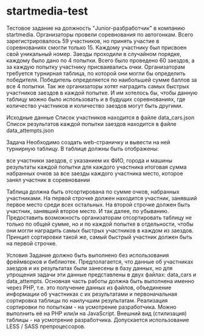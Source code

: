 # startmedia-test
Тестовое задание на должность "Junior-разбработчик" в компанию startmedia.
Организаторы провели соревнования по автогонкам. Всего зарегистрировалось
59 участников, но принять участие в соревнованиях смогли только 15. Каждому участнику
был присвоен свой уникальный номер. Заезды проходили в случайном порядке, каждому было
дано по 4 попытки. Всего было проведено 60 заездов, а за каждую попытку участнику
присваивались очки.
Организаторам требуется турнирная таблица, по которой они могли бы определить
победителя. Победитель определяется по наибольшей сумме баллов за все 4 попытки.
Так же организаторы хотят наградить самых быстрых участников заездов в
каждой попытке. И им хотелось бы, чтобы данную таблицу можно было использовать и
в будущих соревнованиях, где количество участников и количество заездов могут быть
другими.

Исходные данные
Список участников находится в файле data_cars.json
Список результатов каждой попытки заездов находится в файле data_attempts.json

Задача
Необходимо создать web-страничку и вывести на ней турнирную таблицу. В таблице
должны быть отображены:

все участники заездов, с указанием их ФИО, города и машины
результаты каждой попытки для каждого участника
итоговая сумма набранных очков за все заезды каждого участника
место, которое занял участник в соревновании

Таблица должна быть отсортирована по сумме очков, набранных участниками. На первой
строчке должен находится участник, занявший первое место среди всех остальных. На
второй строчке должен быть участник, занявший второе место. И так далее, по убыванию.
Предоставить возможность организаторам отсортировать таблицу не только по общей сумме,
но и по каждой попытке в отдельности, чтобы они могли наградить самых быстрых
участников в каждом из заездов. Принцип сортировки такой же, самый быстрый участник
должен быть на первой строчке.

Условия
Задание должно быть выполнено без использования фреймворков и библиотек.
Предполагается, что данные об участниках заездов и их результатах были занесены в базу
данных, но для упрощения задачи эти данные представлены в двух файлах: data_cars и
data_attempts.
Основная часть работы должна быть выполнена именно через PHP, т.е. это получение
данных из файлов, объединение информации об участниках с их результатами и первоначальная
сортировка таблицы по наилучшим результатам.
Реализация сортировки по попыткам - на усмотрение разработчика. Можно выполнить её на PHP или/и
на JavaScript.
Внешний вид (стилизация) таблицы - на усмотрение разработчика. Допускается использование
LESS / SASS препроцессоров.
